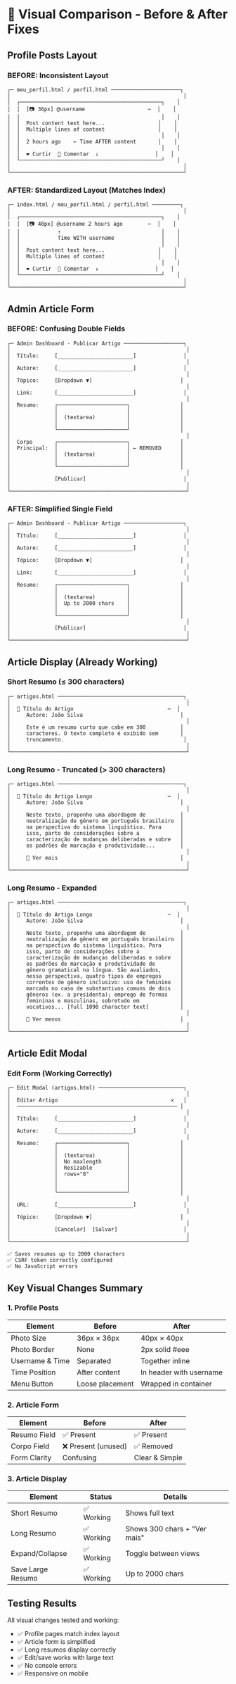 # 🎨 Visual Comparison - Before & After Fixes

## Profile Posts Layout

### BEFORE: Inconsistent Layout
```
┌─ meu_perfil.html / perfil.html ──────────────────────┐
│                                                       │
│  ┌─────────────────────────────────────────────┐    │
│  │  [📷 36px] @username                    ⋯  │    │
│  │                                             │    │
│  │  Post content text here...                 │    │
│  │  Multiple lines of content                 │    │
│  │                                             │    │
│  │  2 hours ago    ← Time AFTER content       │    │
│  │                                             │    │
│  │  ❤️ Curtir  💬 Comentar  ↓                  │    │
│  └─────────────────────────────────────────────┘    │
│                                                       │
└───────────────────────────────────────────────────────┘
```

### AFTER: Standardized Layout (Matches Index)
```
┌─ index.html / meu_perfil.html / perfil.html ─────────┐
│                                                       │
│  ┌─────────────────────────────────────────────┐    │
│  │  [📷 40px] @username 2 hours ago        ⋯  │    │
│  │            ↑                                │    │
│  │            Time WITH username               │    │
│  │                                             │    │
│  │  Post content text here...                 │    │
│  │  Multiple lines of content                 │    │
│  │                                             │    │
│  │  ❤️ Curtir  💬 Comentar  ↓                  │    │
│  └─────────────────────────────────────────────┘    │
│                                                       │
└───────────────────────────────────────────────────────┘
```

## Admin Article Form

### BEFORE: Confusing Double Fields
```
┌─ Admin Dashboard - Publicar Artigo ───────────────────┐
│                                                        │
│  Título:     [________________________]               │
│                                                        │
│  Autore:     [________________________]               │
│                                                        │
│  Tópico:     [Dropdown ▼]                            │
│                                                        │
│  Link:       [________________________]               │
│                                                        │
│  Resumo:     ┌──────────────────────┐                │
│              │                      │                │
│              │  (textarea)          │                │
│              │                      │                │
│              └──────────────────────┘                │
│                                                        │
│  Corpo       ┌──────────────────────┐                │
│  Principal:  │                      │ ← REMOVED      │
│              │  (textarea)          │                │
│              │                      │                │
│              └──────────────────────┘                │
│                                                        │
│              [Publicar]                               │
│                                                        │
└────────────────────────────────────────────────────────┘
```

### AFTER: Simplified Single Field
```
┌─ Admin Dashboard - Publicar Artigo ───────────────────┐
│                                                        │
│  Título:     [________________________]               │
│                                                        │
│  Autore:     [________________________]               │
│                                                        │
│  Tópico:     [Dropdown ▼]                            │
│                                                        │
│  Link:       [________________________]               │
│                                                        │
│  Resumo:     ┌──────────────────────┐                │
│              │                      │                │
│              │  (textarea)          │                │
│              │  Up to 2000 chars    │                │
│              │                      │                │
│              └──────────────────────┘                │
│                                                        │
│              [Publicar]                               │
│                                                        │
└────────────────────────────────────────────────────────┘
```

## Article Display (Already Working)

### Short Resumo (≤ 300 characters)
```
┌─ artigos.html ────────────────────────────────────────┐
│                                                        │
│  📄 Título do Artigo                              ⋯  │
│     Autore: João Silva                               │
│                                                        │
│     Este é um resumo curto que cabe em 300           │
│     caracteres. O texto completo é exibido sem       │
│     truncamento.                                      │
│                                                        │
└────────────────────────────────────────────────────────┘
```

### Long Resumo - Truncated (> 300 characters)
```
┌─ artigos.html ────────────────────────────────────────┐
│                                                        │
│  📄 Título do Artigo Longo                        ⋯  │
│     Autore: João Silva                               │
│                                                        │
│     Neste texto, proponho uma abordagem de           │
│     neutralização de gênero em português brasileiro  │
│     na perspectiva do sistema linguístico. Para      │
│     isso, parto de considerações sobre a             │
│     caracterização de mudanças deliberadas e sobre   │
│     os padrões de marcação e produtividade...        │
│                                                        │
│     🔗 Ver mais                                       │
│                                                        │
└────────────────────────────────────────────────────────┘
```

### Long Resumo - Expanded
```
┌─ artigos.html ────────────────────────────────────────┐
│                                                        │
│  📄 Título do Artigo Longo                        ⋯  │
│     Autore: João Silva                               │
│                                                        │
│     Neste texto, proponho uma abordagem de           │
│     neutralização de gênero em português brasileiro  │
│     na perspectiva do sistema linguístico. Para      │
│     isso, parto de considerações sobre a             │
│     caracterização de mudanças deliberadas e sobre   │
│     os padrões de marcação e produtividade de        │
│     gênero gramatical na língua. São avaliados,      │
│     nessa perspectiva, quatro tipos de empregos      │
│     correntes de gênero inclusivo: uso de feminino   │
│     marcado no caso de substantivos comuns de dois   │
│     gêneros (ex. a presidenta); emprego de formas    │
│     femininas e masculinas, sobretudo em             │
│     vocativos... [full 1090 character text]          │
│                                                        │
│     🔗 Ver menos                                      │
│                                                        │
└────────────────────────────────────────────────────────┘
```

## Article Edit Modal

### Edit Form (Working Correctly)
```
┌─ Edit Modal (artigos.html) ───────────────────────────┐
│                                                        │
│  Editar Artigo                                    ✕   │
│  ─────────────────────────────────────────────────── │
│                                                        │
│  Título:     [________________________]               │
│                                                        │
│  Autore:     [________________________]               │
│                                                        │
│  Resumo:     ┌──────────────────────┐                │
│              │                      │                │
│              │  (textarea)          │                │
│              │  No maxlength        │                │
│              │  Resizable           │                │
│              │  rows="8"            │                │
│              │                      │                │
│              │                      │                │
│              └──────────────────────┘                │
│                                                        │
│  URL:        [________________________]               │
│                                                        │
│  Tópico:     [Dropdown ▼]                            │
│                                                        │
│              [Cancelar]  [Salvar]                     │
│                                                        │
└────────────────────────────────────────────────────────┘

✅ Saves resumos up to 2000 characters
✅ CSRF token correctly configured
✅ No JavaScript errors
```

## Key Visual Changes Summary

### 1. Profile Posts
| Element | Before | After |
|---------|--------|-------|
| Photo Size | 36px × 36px | 40px × 40px |
| Photo Border | None | 2px solid #eee |
| Username & Time | Separated | Together inline |
| Time Position | After content | In header with username |
| Menu Button | Loose placement | Wrapped in container |

### 2. Article Form
| Element | Before | After |
|---------|--------|-------|
| Resumo Field | ✅ Present | ✅ Present |
| Corpo Field | ❌ Present (unused) | ✅ Removed |
| Form Clarity | Confusing | Clear & Simple |

### 3. Article Display
| Element | Status | Details |
|---------|--------|---------|
| Short Resumo | ✅ Working | Shows full text |
| Long Resumo | ✅ Working | Shows 300 chars + "Ver mais" |
| Expand/Collapse | ✅ Working | Toggle between views |
| Save Large Resumo | ✅ Working | Up to 2000 chars |

## Testing Results

All visual changes tested and working:
- ✅ Profile pages match index layout
- ✅ Article form is simplified
- ✅ Long resumos display correctly
- ✅ Edit/save works with large text
- ✅ No console errors
- ✅ Responsive on mobile
